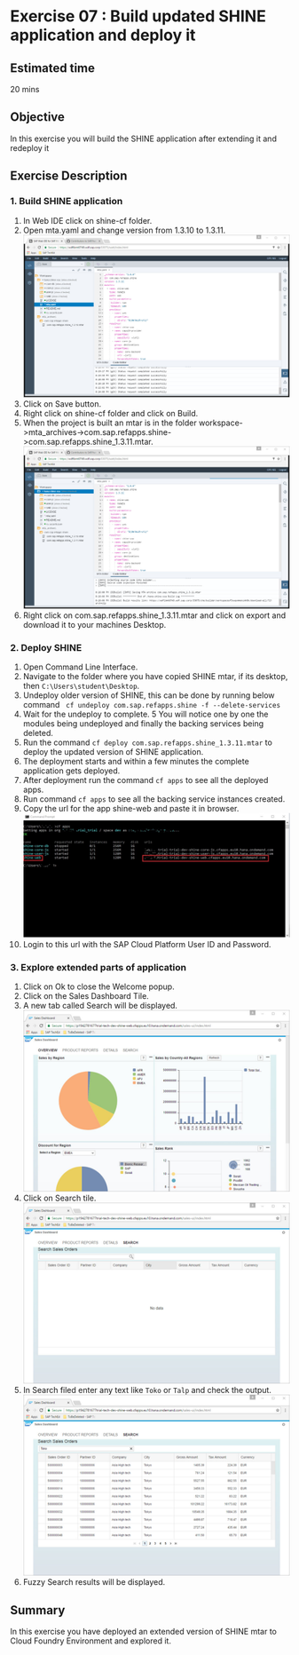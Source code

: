 Exercise 07 : Build updated SHINE application and deploy it
===============

## Estimated time

20 mins

## Objective
In this exercise you will build the SHINE application after extending it and redeploy it

## Exercise Description

### 1. Build SHINE application
1. In Web IDE click on shine-cf folder.
2. Open mta.yaml and change version from 1.3.10 to 1.3.11.  
![Alt text](./images/Update_MTA.jpg "Update MTA")
3. Click on Save button.
4. Right click on shine-cf folder and click on Build.
5. When the project is built an mtar is in the folder workspace->mta_archives->com.sap.refapps.shine->com.sap.refapps.shine_1.3.11.mtar.  
![Alt text](./images/Build.jpg "Build")
6. Right click on com.sap.refapps.shine_1.3.11.mtar and click on export and download it to your machines Desktop.

### 2. Deploy SHINE 
1. Open Command Line Interface.
2. Navigate to the folder where you have copied SHINE mtar, if its desktop, then `C:\Users\student\Desktop`.
3. Undeploy older version of SHINE, this can be done by running below command
` cf undeploy com.sap.refapps.shine -f --delete-services`
4. Wait for the undeploy to complete.
5  You will notice one by one the modules being undeployed and finally the backing services being deleted.
6. Run the command `cf deploy com.sap.refapps.shine_1.3.11.mtar` to deploy the updated version of SHINE application.
7. The deployment starts and within a few minutes the complete application gets deployed.
8. After deployment run the command `cf apps` to see all the deployed apps.
9. Run command `cf apps` to see all the backing service instances created.
10. Copy the url for the app shine-web and paste it in browser.  
![Alt text](./images/CF_Apps.jpg "CF Apps")
11. Login to this url with the SAP Cloud Platform User ID and Password.

### 3. Explore extended parts of application
1. Click on Ok to close the Welcome popup.
2. Click on the Sales Dashboard Tile.
3. A new tab called Search will be displayed.  
![Alt text](./images/Sales_Dashboard.jpg "Sales Dashboard")
4. Click on Search tile.  
![Alt text](./images/Search_Tab.jpg "Search Tab")
5. In Search filed enter any text like `Toko` or `Talp` and check the output.  
![Alt text](./images/Search_Tab_Results.jpg "Search Tab Results")
6. Fuzzy Search results will be displayed. 

## Summary
In this exercise you have deployed an extended version of SHINE mtar to Cloud Foundry Environment and explored it.
